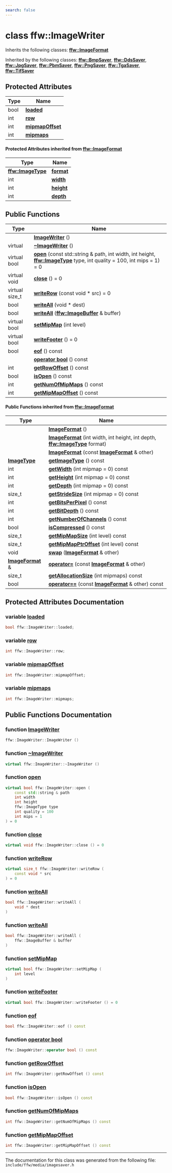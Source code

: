 ```yaml
---
search: false
---
```


# class ffw::ImageWriter



Inherits the following classes: **[ffw::ImageFormat](classffw_1_1_image_format.md)**



Inherited by the following classes: **[ffw::BmpSaver](classffw_1_1_bmp_saver.md)**, **[ffw::DdsSaver](classffw_1_1_dds_saver.md)**, **[ffw::JpgSaver](classffw_1_1_jpg_saver.md)**, **[ffw::PbmSaver](classffw_1_1_pbm_saver.md)**, **[ffw::PngSaver](classffw_1_1_png_saver.md)**, **[ffw::TgaSaver](classffw_1_1_tga_saver.md)**, **[ffw::TifSaver](classffw_1_1_tif_saver.md)**

## Protected Attributes

|Type|Name|
|-----|-----|
|bool|[**loaded**](classffw_1_1_image_writer.md#1a4d09307b38ab24200f4c48acf7388f02)|
|int|[**row**](classffw_1_1_image_writer.md#1af45929e45e8a77eafd5385f6e0ec0a1e)|
|int|[**mipmapOffset**](classffw_1_1_image_writer.md#1a5818fb22b1bea07fdf05dbd24d9aa15e)|
|int|[**mipmaps**](classffw_1_1_image_writer.md#1afa8dd4585158b44e4719b20358966328)|


#### Protected Attributes inherited from [ffw::ImageFormat](classffw_1_1_image_format.md)

|Type|Name|
|-----|-----|
|**[ffw::ImageType](namespaceffw.md#1a92226423d9aa0edfe0ca1dde2141e028)**|[**format**](classffw_1_1_image_format.md#1a00569cba5e7d8df7582554718f908d7e)|
|int|[**width**](classffw_1_1_image_format.md#1a1a26d9b05851d073858b34ccabc40a79)|
|int|[**height**](classffw_1_1_image_format.md#1a7c62585ac46e6fc7c3fe6efab59cfd4c)|
|int|[**depth**](classffw_1_1_image_format.md#1a128894191ad04073b44663b8541f97aa)|


## Public Functions

|Type|Name|
|-----|-----|
||[**ImageWriter**](classffw_1_1_image_writer.md#1a0fd08e680ce039ae73f95aee64496987) () |
|virtual |[**~ImageWriter**](classffw_1_1_image_writer.md#1ace63bec05eb60104b74de3a870eec386) () |
|virtual bool|[**open**](classffw_1_1_image_writer.md#1ab549a1367fdab422ff4c6b41f3e91f15) (const std::string & path, int width, int height, **[ffw::ImageType](namespaceffw.md#1a92226423d9aa0edfe0ca1dde2141e028)** type, int quality = 100, int mips = 1) = 0|
|virtual void|[**close**](classffw_1_1_image_writer.md#1a0b18fcad15107286a29b65b6b88fb20b) () = 0|
|virtual size\_t|[**writeRow**](classffw_1_1_image_writer.md#1ae3ab21e0cae7dc204aeebdf4ef58337d) (const void \* src) = 0|
|bool|[**writeAll**](classffw_1_1_image_writer.md#1a95934c31ae9550a2a0a57c2b352a80bc) (void \* dest) |
|bool|[**writeAll**](classffw_1_1_image_writer.md#1ac1271761a010069b418d157e7ea4cea3) (**[ffw::ImageBuffer](classffw_1_1_image_buffer.md)** & buffer) |
|virtual bool|[**setMipMap**](classffw_1_1_image_writer.md#1ac261ab25f1985989831105d3cbcf81e8) (int level) |
|virtual bool|[**writeFooter**](classffw_1_1_image_writer.md#1a38a3ee7a3c1580737c141ffd2569f75d) () = 0|
|bool|[**eof**](classffw_1_1_image_writer.md#1a5b1c288ec150d346cf0b15cb59f2d61f) () const |
||[**operator bool**](classffw_1_1_image_writer.md#1ab54e10e6ab91958cee30ddfd7949830a) () const |
|int|[**getRowOffset**](classffw_1_1_image_writer.md#1a65502c51bc454d2829ce3482d206a1e8) () const |
|bool|[**isOpen**](classffw_1_1_image_writer.md#1afc935a20677f4f310088dc831b302eb3) () const |
|int|[**getNumOfMipMaps**](classffw_1_1_image_writer.md#1a5caee208812977bba6514290f10acbba) () const |
|int|[**getMipMapOffset**](classffw_1_1_image_writer.md#1a093d6cc0ba73b35b3741167a362c47a4) () const |


#### Public Functions inherited from [ffw::ImageFormat](classffw_1_1_image_format.md)

|Type|Name|
|-----|-----|
||[**ImageFormat**](classffw_1_1_image_format.md#1a5c2552e2129595fdb74923e00f3f51e1) () |
||[**ImageFormat**](classffw_1_1_image_format.md#1a0d214d9324cce891461d07b30be64c34) (int width, int height, int depth, **[ffw::ImageType](namespaceffw.md#1a92226423d9aa0edfe0ca1dde2141e028)** format) |
||[**ImageFormat**](classffw_1_1_image_format.md#1a292f274f857b9da281b9ccb17d07b9ef) (const **[ImageFormat](classffw_1_1_image_format.md)** & other) |
|**[ImageType](namespaceffw.md#1a92226423d9aa0edfe0ca1dde2141e028)**|[**getImageType**](classffw_1_1_image_format.md#1a1bb0e2d7c7916dc840516e97b0fe27d1) () const |
|int|[**getWidth**](classffw_1_1_image_format.md#1af8aa5a20fe893f3289a26b1bc52c1a43) (int mipmap = 0) const |
|int|[**getHeight**](classffw_1_1_image_format.md#1a73e22a919bf12a2207d65496398a6a5f) (int mipmap = 0) const |
|int|[**getDepth**](classffw_1_1_image_format.md#1ae162bf4b48f3dd2e2d7739c927a779b8) (int mipmap = 0) const |
|size\_t|[**getStrideSize**](classffw_1_1_image_format.md#1a55de6ea2325fc284e2fbd027146a53ee) (int mipmap = 0) const |
|int|[**getBitsPerPixel**](classffw_1_1_image_format.md#1a4926378546cb727ad4930fa5797ddd83) () const |
|int|[**getBitDepth**](classffw_1_1_image_format.md#1a07c9771437ef7bfaabe3f51164a99eac) () const |
|int|[**getNumberOfChannels**](classffw_1_1_image_format.md#1a388b531a9ea109266cfc2509e79f6751) () const |
|bool|[**isCompressed**](classffw_1_1_image_format.md#1a6c4430f5cfc51120bfc04008bcdb6210) () const |
|size\_t|[**getMipMapSize**](classffw_1_1_image_format.md#1ac8967d7bd7b6b300e2a8c3ff6b6dfd88) (int level) const |
|size\_t|[**getMipMapPtrOffset**](classffw_1_1_image_format.md#1a95be015bde6130bcf6d27472b74f555e) (int level) const |
|void|[**swap**](classffw_1_1_image_format.md#1a1f855dd5b248274b53766a81102d583d) (**[ImageFormat](classffw_1_1_image_format.md)** & other) |
|**[ImageFormat](classffw_1_1_image_format.md)** &|[**operator=**](classffw_1_1_image_format.md#1a69b46ddfe7e8768658602003530bac23) (const **[ImageFormat](classffw_1_1_image_format.md)** & other) |
|size\_t|[**getAllocationSize**](classffw_1_1_image_format.md#1a6e0eb8d724ec7ee0195ee8f25cf92ff3) (int mipmaps) const |
|bool|[**operator==**](classffw_1_1_image_format.md#1a859ea5ac46aee7a01817dcaca12a18bd) (const **[ImageFormat](classffw_1_1_image_format.md)** & other) const |


## Protected Attributes Documentation

### variable <a id="1a4d09307b38ab24200f4c48acf7388f02" href="#1a4d09307b38ab24200f4c48acf7388f02">loaded</a>

```cpp
bool ffw::ImageWriter::loaded;
```



### variable <a id="1af45929e45e8a77eafd5385f6e0ec0a1e" href="#1af45929e45e8a77eafd5385f6e0ec0a1e">row</a>

```cpp
int ffw::ImageWriter::row;
```



### variable <a id="1a5818fb22b1bea07fdf05dbd24d9aa15e" href="#1a5818fb22b1bea07fdf05dbd24d9aa15e">mipmapOffset</a>

```cpp
int ffw::ImageWriter::mipmapOffset;
```



### variable <a id="1afa8dd4585158b44e4719b20358966328" href="#1afa8dd4585158b44e4719b20358966328">mipmaps</a>

```cpp
int ffw::ImageWriter::mipmaps;
```



## Public Functions Documentation

### function <a id="1a0fd08e680ce039ae73f95aee64496987" href="#1a0fd08e680ce039ae73f95aee64496987">ImageWriter</a>

```cpp
ffw::ImageWriter::ImageWriter ()
```



### function <a id="1ace63bec05eb60104b74de3a870eec386" href="#1ace63bec05eb60104b74de3a870eec386">~ImageWriter</a>

```cpp
virtual ffw::ImageWriter::~ImageWriter ()
```



### function <a id="1ab549a1367fdab422ff4c6b41f3e91f15" href="#1ab549a1367fdab422ff4c6b41f3e91f15">open</a>

```cpp
virtual bool ffw::ImageWriter::open (
    const std::string & path
    int width
    int height
    ffw::ImageType type
    int quality = 100
    int mips = 1
) = 0
```



### function <a id="1a0b18fcad15107286a29b65b6b88fb20b" href="#1a0b18fcad15107286a29b65b6b88fb20b">close</a>

```cpp
virtual void ffw::ImageWriter::close () = 0
```



### function <a id="1ae3ab21e0cae7dc204aeebdf4ef58337d" href="#1ae3ab21e0cae7dc204aeebdf4ef58337d">writeRow</a>

```cpp
virtual size_t ffw::ImageWriter::writeRow (
    const void * src
) = 0
```



### function <a id="1a95934c31ae9550a2a0a57c2b352a80bc" href="#1a95934c31ae9550a2a0a57c2b352a80bc">writeAll</a>

```cpp
bool ffw::ImageWriter::writeAll (
    void * dest
)
```



### function <a id="1ac1271761a010069b418d157e7ea4cea3" href="#1ac1271761a010069b418d157e7ea4cea3">writeAll</a>

```cpp
bool ffw::ImageWriter::writeAll (
    ffw::ImageBuffer & buffer
)
```



### function <a id="1ac261ab25f1985989831105d3cbcf81e8" href="#1ac261ab25f1985989831105d3cbcf81e8">setMipMap</a>

```cpp
virtual bool ffw::ImageWriter::setMipMap (
    int level
)
```



### function <a id="1a38a3ee7a3c1580737c141ffd2569f75d" href="#1a38a3ee7a3c1580737c141ffd2569f75d">writeFooter</a>

```cpp
virtual bool ffw::ImageWriter::writeFooter () = 0
```



### function <a id="1a5b1c288ec150d346cf0b15cb59f2d61f" href="#1a5b1c288ec150d346cf0b15cb59f2d61f">eof</a>

```cpp
bool ffw::ImageWriter::eof () const
```



### function <a id="1ab54e10e6ab91958cee30ddfd7949830a" href="#1ab54e10e6ab91958cee30ddfd7949830a">operator bool</a>

```cpp
ffw::ImageWriter::operator bool () const
```



### function <a id="1a65502c51bc454d2829ce3482d206a1e8" href="#1a65502c51bc454d2829ce3482d206a1e8">getRowOffset</a>

```cpp
int ffw::ImageWriter::getRowOffset () const
```



### function <a id="1afc935a20677f4f310088dc831b302eb3" href="#1afc935a20677f4f310088dc831b302eb3">isOpen</a>

```cpp
bool ffw::ImageWriter::isOpen () const
```



### function <a id="1a5caee208812977bba6514290f10acbba" href="#1a5caee208812977bba6514290f10acbba">getNumOfMipMaps</a>

```cpp
int ffw::ImageWriter::getNumOfMipMaps () const
```



### function <a id="1a093d6cc0ba73b35b3741167a362c47a4" href="#1a093d6cc0ba73b35b3741167a362c47a4">getMipMapOffset</a>

```cpp
int ffw::ImageWriter::getMipMapOffset () const
```





----------------------------------------
The documentation for this class was generated from the following file: `include/ffw/media/imagesaver.h`
